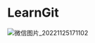 # LearnGit

![微信图片_20221125171102](https://github.com/co-decode-code/LearnGit/assets/143593010/0ea39ba9-8232-43cf-97b7-3808fd757e51)
